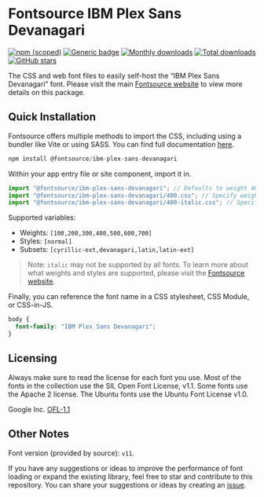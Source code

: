 # Fontsource IBM Plex Sans Devanagari

[![npm (scoped)](https://img.shields.io/npm/v/@fontsource/ibm-plex-sans-devanagari?color=brightgreen)](https://www.npmjs.com/package/@fontsource/ibm-plex-sans-devanagari) [![Generic badge](https://img.shields.io/badge/fontsource-passing-brightgreen)](https://github.com/fontsource/fontsource) [![Monthly downloads](https://badgen.net/npm/dm/@fontsource/ibm-plex-sans-devanagari)](https://github.com/fontsource/fontsource) [![Total downloads](https://badgen.net/npm/dt/@fontsource/ibm-plex-sans-devanagari)](https://github.com/fontsource/fontsource) [![GitHub stars](https://img.shields.io/github/stars/fontsource/fontsource.svg?style=social&label=Star)](https://github.com/fontsource/fontsource/stargazers)

The CSS and web font files to easily self-host the “IBM Plex Sans Devanagari” font. Please visit the main [Fontsource website](https://fontsource.org/fonts/ibm-plex-sans-devanagari) to view more details on this package.

## Quick Installation

Fontsource offers multiple methods to import the CSS, including using a bundler like Vite or using SASS. You can find full documentation [here](https://fontsource.org/docs/getting-started/introduction).

```javascript
npm install @fontsource/ibm-plex-sans-devanagari
```

Within your app entry file or site component, import it in.

```javascript
import "@fontsource/ibm-plex-sans-devanagari"; // Defaults to weight 400
import "@fontsource/ibm-plex-sans-devanagari/400.css"; // Specify weight
import "@fontsource/ibm-plex-sans-devanagari/400-italic.css"; // Specify weight and style
```

Supported variables:
- Weights: `[100,200,300,400,500,600,700]`
- Styles: `[normal]`
- Subsets: `[cyrillic-ext,devanagari,latin,latin-ext]`

> Note: `italic` may not be supported by all fonts. To learn more about what weights and styles are supported, please visit the [Fontsource website](https://fontsource.org/fonts/ibm-plex-sans-devanagari).

Finally, you can reference the font name in a CSS stylesheet, CSS Module, or CSS-in-JS.

```css
body {
  font-family: "IBM Plex Sans Devanagari";
}
```

## Licensing
Always make sure to read the license for each font you use. Most of the fonts in the collection use the SIL Open Font License, v1.1. Some fonts use the Apache 2 license. The Ubuntu fonts use the Ubuntu Font License v1.0.

Google Inc.
[OFL-1.1](http://scripts.sil.org/OFL)

## Other Notes
Font version (provided by source): `v11`.

If you have any suggestions or ideas to improve the performance of font loading or expand the existing library, feel free to star and contribute to this repository. You can share your suggestions or ideas by creating an [issue](https://github.com/fontsource/fontsource/issues).